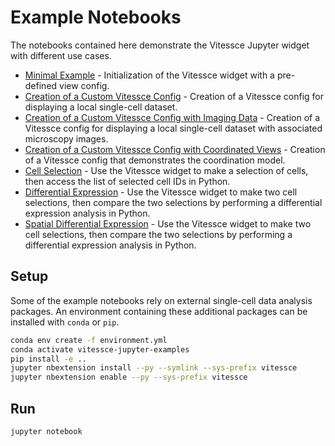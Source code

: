 # Example Notebooks

The notebooks contained here demonstrate the Vitessce Jupyter widget with different use cases.

- [Minimal Example](./example-minimal.ipynb) - Initialization of the Vitessce widget with a pre-defined view config.
- [Creation of a Custom Vitessce Config](./example-config-creation.ipynb) - Creation of a Vitessce config for displaying a local single-cell dataset.
- [Creation of a Custom Vitessce Config with Imaging Data](./example-config-creation-with-images.ipynb) - Creation of a Vitessce config for displaying a local single-cell dataset with associated microscopy images.
- [Creation of a Custom Vitessce Config with Coordinated Views](./example-config-creation-with-coordination.ipynb) - Creation of a Vitessce config that demonstrates the coordination model.
- [Cell Selection](./example-cell-selection.ipynb) - Use the Vitessce widget to make a selection of cells, then access the list of selected cell IDs in Python.
- [Differential Expression](./example-differential-expression.ipynb) - Use the Vitessce widget to make two cell selections, then compare the two selections by performing a differential expression analysis in Python.
- [Spatial Differential Expression](./example-differential-expression-spatial.ipynb) - Use the Vitessce widget to make two cell selections, then compare the two selections by performing a differential expression analysis in Python.


## Setup

Some of the example notebooks rely on external single-cell data analysis packages. An environment containing these additional packages can be installed with `conda` or `pip`.

```sh
conda env create -f environment.yml
conda activate vitessce-jupyter-examples
pip install -e ..
jupyter nbextension install --py --symlink --sys-prefix vitessce
jupyter nbextension enable --py --sys-prefix vitessce
```

## Run

```sh
jupyter notebook
```